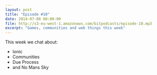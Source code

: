 ```yaml
---
layout: post
title: "Episode #10"
date: 2014-07-08 00:00:00
file: http://s3-eu-west-1.amazonaws.com/bitpodcasts/episode-10.mp3
excerpt: "Games, communities and web things this week"
---
```


This week we chat about:

* Ionic
* Communities
* Due Process
* and No Mans Sky

